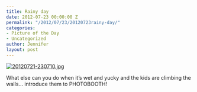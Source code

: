 ```yaml
---
title: Rainy day
date: 2012-07-23 00:00:00 Z
permalink: "/2012/07/23/20120723rainy-day/"
categories:
- Picture of the Day
- Uncategorized
author: Jennifer
layout: post
---
```


[![20120721-230710.jpg](http://static.squarespace.com/static/50db6bb3e4b015296cd43789/50dfa5b1e4b0dc6320e0b5ea/50dfa5b3e4b0dc6320e0b8f1/1342912030000/?format=original)](http://static.squarespace.com/static/50db6bb3e4b015296cd43789/50dfa5b1e4b0dc6320e0b5ea/50dfa5b3e4b0dc6320e0b8f1/1342912030000/?format=original)

What else can you do when it&#8217;s wet and yucky and the kids are climbing the walls&#8230; introduce them to PHOTOBOOTH!

&nbsp;
